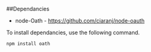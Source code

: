 ##Dependancies


* node-Oath - https://github.com/ciaranj/node-oauth


To install dependancies, use the following command.

    npm install oath